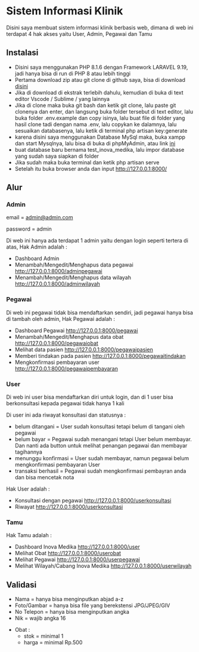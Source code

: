 # Sistem Informasi Klinik

Disini saya membuat sistem informasi klinik berbasis web, dimana di web ini terdapat 4 hak akses yaitu User, Admin, Pegawai dan Tamu

## Instalasi

-   Disini saya menggunakan PHP 8.1.6 dengan Framework LARAVEL 9.19, jadi hanya bisa di run di PHP 8 atau lebih tinggi
-   Pertama download zip atau git clone di github saya, bisa di download [disini](https://github.com/RozinDzakwan/projek_test_innova/archive/refs/heads/main.zip)
-   Jika di download di ekstrak terlebih dahulu, kemudian di buka di text editor Vscode / Sublime / yang lainnya
-   Jika di clone maka buka git bash dan ketik git clone, lalu paste git clonenya dan enter, dan langsung buka folder tersebut di text editor, lalu buka folder .env.example dan copy isinya, lalu buat file di folder yang hasil clone tadi dengan nama .env, lalu copykan ke dalamnya, lalu sesuaikan databasenya, lalu ketik di terminal php artisan key:generate
-   karena disini saya menggunakan Database MySql maka, buka xampp dan start Mysqlnya, lalu bisa di buka di phpMyAdmin, atau link [ini](http://localhost/phpmyadmin/)
-   buat database baru bernama test_inova_medika, lalu impor database yang sudah saya siapkan di folder
-   Jika sudah maka buka terminal dan ketik php artisan serve
-   Setelah itu buka browser anda dan input http://127.0.0.1:8000/

## Alur

### Admin

email = admin@admin.com

password = admin

Di web ini hanya ada terdapat 1 admin yaitu dengan login seperti tertera di atas, Hak Admin adalah :

-   Dashboard Admin
-   Menambah/Mengedit/Menghapus data pegawai http://127.0.0.1:8000/adminpegawai
-   Menambah/Mengedit/Menghapus data wilayah http://127.0.0.1:8000/adminwilayah

### Pegawai

Di web ini pegawai tidak bisa mendaftarkan sendiri, jadi pegawai hanya bisa di tambah oleh admin, Hak Pegawai adalah :

-   Dashboard Pegawai http://127.0.0.1:8000/pegawai
-   Menambah/Mengedit/Menghapus data obat http://127.0.0.1:8000/pegawaiobat
-   Melihat data pasien http://127.0.0.1:8000/pegawaipasien
-   Memberi tindakan pada pasien http://127.0.0.1:8000/pegawaitindakan
-   Mengkonfirmasi pembayaran user http://127.0.0.1:8000/pegawaipembayaran

### User

Di web ini user bisa mendaftarkan diri untuk login, dan di 1 user bisa berkonsultasi kepada pegawai tidak hanya 1 kali

Di user ini ada riwayat konsultasi dan statusnya :

-   belum ditangani = User sudah konsultasi tetapi belum di tangani oleh pegawai
-   belum bayar = Pegawai sudah menangani tetapi User belum membayar. Dan nanti ada button untuk melihat penangan pegawai dan membayar tagihannya
-   menunggu konfirmasi = User sudah membayar, namun pegawai belum mengkonfirmasi pembayaran User
-   transaksi berhasil = Pegawai sudah mengkonfirmasi pembayran anda dan bisa mencetak nota

Hak User adalah :

-   Konsultasi dengan pegawai http://127.0.0.1:8000/userkonsultasi
-   Riwayat http://127.0.0.1:8000/userkonsultasi

### Tamu

Hak Tamu adalah :

-   Dashboard Inova Medika http://127.0.0.1:8000/user
-   Melihat Obat http://127.0.0.1:8000/userobat
-   Melihat Pegawai http://127.0.0.1:8000/userpegawai
-   Melihat Wilayah/Cabang Inova Medika http://127.0.0.1:8000/userwilayah

## Validasi

-   Nama = hanya bisa menginputkan abjad a-z
-   Foto/Gambar = hanya bisa file yang berekstensi JPG/JPEG/GIV
-   No Telepon = hanya bisa menginputkan angka
-   Nik = wajib angka 16

*   Obat :
    -   stok = minimal 1
    -   harga = minimal Rp.500
